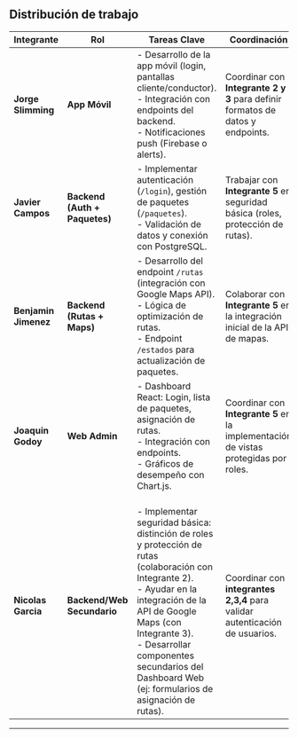**Distribución de trabajo**  
---

| Integrante | Rol                  | Tareas Clave                                                                                                                                                                                                 | Coordinación                                                                              |  
|------------|----------------------|-------------------------------------------------------------------------------------------------------------------------------------------------------------------------------------------------------------|-------------------------------------------------------------------------------------------|  
| **Jorge Slimming**      | **App Móvil**        | - Desarrollo de la app móvil (login, pantallas cliente/conductor). <br>- Integración con endpoints del backend. <br>- Notificaciones push (Firebase o alerts).                                               | Coordinar con **Integrante 2 y 3** para definir formatos de datos y endpoints.            |  
| **Javier Campos**      | **Backend (Auth + Paquetes)** | - Implementar autenticación (`/login`), gestión de paquetes (`/paquetes`). <br>- Validación de datos y conexión con PostgreSQL.                                                                          | Trabajar con **Integrante 5** en seguridad básica (roles, protección de rutas).           |  
| **Benjamin Jimenez**      | **Backend (Rutas + Maps)** | - Desarrollo del endpoint `/rutas` (integración con Google Maps API). <br>- Lógica de optimización de rutas. <br>- Endpoint `/estados` para actualización de paquetes.                                   | Colaborar con **Integrante 5** en la integración inicial de la API de mapas.              |  
| **Joaquin Godoy**      | **Web Admin**         | - Dashboard React: Login, lista de paquetes, asignación de rutas. <br>- Integración con endpoints. <br>- Gráficos de desempeño con Chart.js.                                                              | Coordinar con **Integrante 5** en la implementación de vistas protegidas por roles.       |  
| **Nicolas Garcia**      | **Backend/Web Secundario** | <br>- Implementar seguridad básica: distinción de roles y protección de rutas (colaboración con Integrante 2). <br>- Ayudar en la integración de la API de Google Maps (con Integrante 3). <br>- Desarrollar componentes secundarios del Dashboard Web (ej: formularios de asignación de rutas). | Coordinar con **integrantes 2,3,4** para validar autenticación de usuarios.                  |  

---
